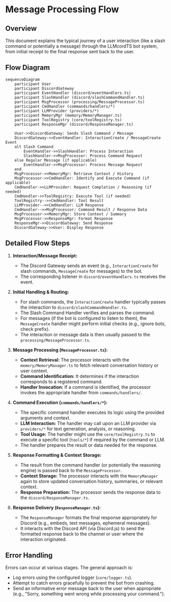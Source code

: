 # Message Processing Flow

## Overview

This document explains the typical journey of a user interaction (like a slash command or potentially a message) through the LLMcordTS bot system, from initial receipt to the final response sent back to the user.

## Flow Diagram

```mermaid
sequenceDiagram
    participant User
    participant DiscordGateway
    participant EventHandler (discord/eventHandlers.ts)
    participant SlashHandler (discord/slashCommandHandler.ts)
    participant MsgProcessor (processing/MessageProcessor.ts)
    participant CmdHandler (commands/handlers/*)
    participant LLMProvider (providers/*)
    participant MemoryMgr (memory/MemoryManager.ts)
    participant ToolRegistry (core/toolRegistry.ts)
    participant ResponseMgr (discord/ResponseManager.ts)

    User->>DiscordGateway: Sends Slash Command / Message
    DiscordGateway->>EventHandler: InteractionCreate / MessageCreate Event
    alt Slash Command
        EventHandler->>SlashHandler: Process Interaction
        SlashHandler->>MsgProcessor: Process Command Request
    else Regular Message (if applicable)
        EventHandler->>MsgProcessor: Process Message Request
    end
    MsgProcessor->>MemoryMgr: Retrieve Context / History
    MsgProcessor->>CmdHandler: Identify and Execute Command (if applicable)
    CmdHandler->>LLMProvider: Request Completion / Reasoning (if needed)
    CmdHandler->>ToolRegistry: Execute Tool (if needed)
    ToolRegistry-->>CmdHandler: Tool Result
    LLMProvider-->>CmdHandler: LLM Response
    CmdHandler-->>MsgProcessor: Command Result / Response Data
    MsgProcessor->>MemoryMgr: Store Context / Summary
    MsgProcessor->>ResponseMgr: Format Response
    ResponseMgr->>DiscordGateway: Send Response
    DiscordGateway->>User: Display Response
```

## Detailed Flow Steps

1.  **Interaction/Message Receipt:**
    *   The Discord Gateway sends an event (e.g., `InteractionCreate` for slash commands, `MessageCreate` for messages) to the bot.
    *   The corresponding listener in `discord/eventHandlers.ts` receives the event.

2.  **Initial Handling & Routing:**
    *   For slash commands, the `InteractionCreate` handler typically passes the interaction to `discord/slashCommandHandler.ts`.
    *   The Slash Command Handler verifies and parses the command.
    *   For messages (if the bot is configured to listen to them), the `MessageCreate` handler might perform initial checks (e.g., ignore bots, check prefix).
    *   The interaction or message data is then usually passed to the `processing/MessageProcessor.ts`.

3.  **Message Processing (`MessageProcessor.ts`):**
    *   **Context Retrieval:** The processor interacts with the `memory/MemoryManager.ts` to fetch relevant conversation history or user context.
    *   **Command Identification:** It determines if the interaction corresponds to a registered command.
    *   **Handler Invocation:** If a command is identified, the processor invokes the appropriate handler from `commands/handlers/`.

4.  **Command Execution (`commands/handlers/*`):**
    *   The specific command handler executes its logic using the provided arguments and context.
    *   **LLM Interaction:** The handler may call upon an LLM provider via `providers/*` for text generation, analysis, or reasoning.
    *   **Tool Usage:** The handler might use the `core/toolRegistry.ts` to execute a specific tool (`tools/*`) if required by the command or LLM.
    *   The handler prepares the result or data needed for the response.

5.  **Response Formatting & Context Storage:**
    *   The result from the command handler (or potentially the reasoning engine) is passed back to the `MessageProcessor`.
    *   **Context Storage:** The processor interacts with the `MemoryManager` again to store updated conversation history, summaries, or relevant context.
    *   **Response Preparation:** The processor sends the response data to the `discord/ResponseManager.ts`.

6.  **Response Delivery (`ResponseManager.ts`):**
    *   The `ResponseManager` formats the final response appropriately for Discord (e.g., embeds, text messages, ephemeral messages).
    *   It interacts with the Discord API (via Discord.js) to send the formatted response back to the channel or user where the interaction originated.

## Error Handling

Errors can occur at various stages. The general approach is:
*   Log errors using the configured logger (`core/logger.ts`).
*   Attempt to catch errors gracefully to prevent the bot from crashing.
*   Send an informative error message back to the user when appropriate (e.g., "Sorry, something went wrong while processing your command.").